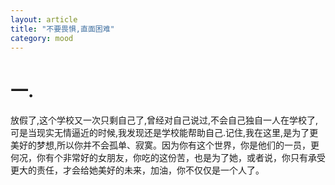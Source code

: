 ```yaml
---
layout: article
title: "不要畏惧,直面困难"
category: mood
---
```


# 一.
放假了,这个学校又一次只剩自己了,曾经对自己说过,不会自己独自一人在学校了,可是当现实无情逼近的时候,我发现还是学校能帮助自己.记住,我在这里,是为了更美好的梦想,所以你并不会孤单、寂寞。因为你有这个世界，你是他们的一员，更何况，你有个非常好的女朋友，你吃的这份苦，也是为了她，或者说，你只有承受更大的责任，才会给她美好的未来，加油，你不仅仅是一个人了。


